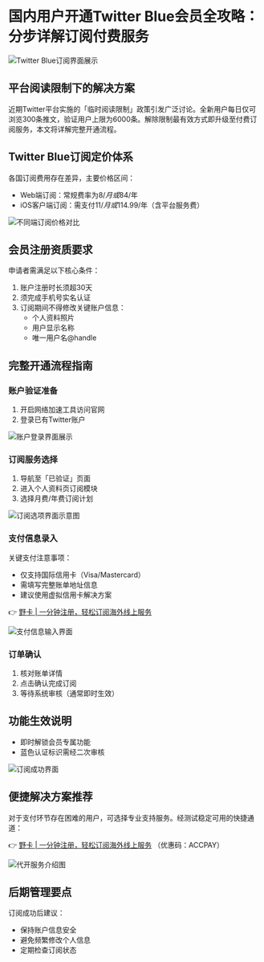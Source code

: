 # 国内用户开通Twitter Blue会员全攻略：分步详解订阅付费服务

![Twitter Blue订阅界面展示](https://bbtdd.com/wp-content/uploads/img/44068479205.webp)

## 平台阅读限制下的解决方案
近期Twitter平台实施的「临时阅读限制」政策引发广泛讨论。全新用户每日仅可浏览300条推文，验证用户上限为6000条。解除限制最有效方式即升级至付费订阅服务，本文将详解完整开通流程。

## Twitter Blue订阅定价体系
各国订阅费用存在差异，主要价格区间：
- Web端订阅：常规费率为$8/月或$84/年
- iOS客户端订阅：需支付$11/月或$114.99/年（含平台服务费）

![不同端订阅价格对比](https://bbtdd.com/wp-content/uploads/img/75837938914142.webp)

## 会员注册资质要求
申请者需满足以下核心条件：
1. 账户注册时长须超30天
2. 须完成手机号实名认证
3. 订阅期间不得修改关键账户信息：
   - 个人资料照片
   - 用户显示名称
   - 唯一用户名@handle

## 完整开通流程指南
### 账户验证准备
1. 开启网络加速工具访问官网
2. 登录已有Twitter账户

![账户登录界面展示](https://bbtdd.com/wp-content/uploads/img/99417584100688.webp)

### 订阅服务选择
1. 导航至「已验证」页面
2. 进入个人资料页订阅模块
3. 选择月费/年费订阅计划

![订阅选项界面示意图](https://bbtdd.com/wp-content/uploads/img/08975466667103.webp)

### 支付信息录入
关键支付注意事项：
- 仅支持国际信用卡（Visa/Mastercard）
- 需填写完整账单地址信息
- 建议使用虚拟信用卡解决方案

👉 [野卡 | 一分钟注册，轻松订阅海外线上服务](https://bbtdd.com/yeka)

![支付信息输入界面](https://bbtdd.com/wp-content/uploads/img/50488755670965.webp)

### 订单确认
1. 核对账单详情
2. 点击确认完成订阅
3. 等待系统审核（通常即时生效）

## 功能生效说明
- 即时解锁会员专属功能
- 蓝色认证标识需经二次审核

![订阅成功界面](https://bbtdd.com/wp-content/uploads/img/38957424142.webp)

## 便捷解决方案推荐
对于支付环节存在困难的用户，可选择专业支持服务。经测试稳定可用的快捷通道：

👉 [野卡 | 一分钟注册，轻松订阅海外线上服务](https://bbtdd.com/yeka) （优惠码：ACCPAY）

![代开服务介绍图](https://bbtdd.com/wp-content/uploads/img/5185469215.webp)

## 后期管理要点
订阅成功后建议：
- 保持账户信息安全
- 避免频繁修改个人信息
- 定期检查订阅状态